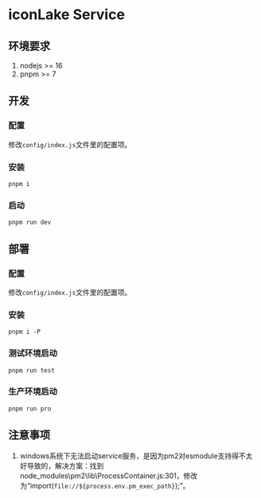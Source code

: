 # iconLake Service

## 环境要求
1. nodejs >= 16
2. pnpm >= 7

## 开发

### 配置
修改`config/index.js`文件里的配置项。
### 安装
```
pnpm i
```
### 启动
```
pnpm run dev
```

## 部署

### 配置
修改`config/index.js`文件里的配置项。
### 安装
```
pnpm i -P
```
### 测试环境启动
```
pnpm run test
```
### 生产环境启动
```
pnpm run pro
```

## 注意事项

1. windows系统下无法启动service服务，是因为pm2对esmodule支持得不太好导致的，解决方案：找到node_modules\pm2\lib\ProcessContainer.js:301，修改为“import(`file://${process.env.pm_exec_path}`);”。
